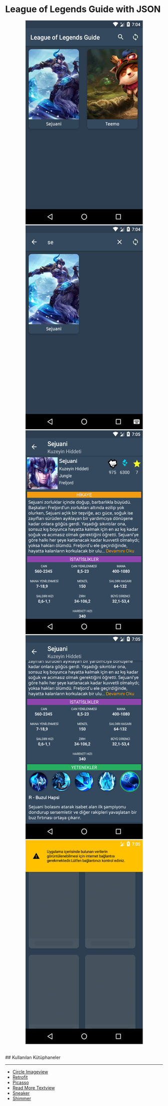 # League of Legends Guide with JSON
<p align="center">
  <img src="https://raw.githubusercontent.com/erkaneroglu/leagueoflegends/master/image/ss1.png" width="375" height="650">
  <img src="https://raw.githubusercontent.com/erkaneroglu/leagueoflegends/master/image/ss5.png" width="375" height="650">
  <img src="https://raw.githubusercontent.com/erkaneroglu/leagueoflegends/master/image/ss4.png" width="375" height="650">
  <img src="https://raw.githubusercontent.com/erkaneroglu/leagueoflegends/master/image/ss3.png" width="375" height="650">
  <img src="https://raw.githubusercontent.com/erkaneroglu/leagueoflegends/master/image/ss2.png" width="375" height="650">
 </p>
 <br>
 ## Kullanılan Kütüphaneler
 <hr>
 <ul>
  <li><a href="https://github.com/hdodenhof/CircleImageView">Circle Imageview</a></li>
  <li><a href="https://github.com/square/retrofit">Retrofit</a></li>
  <li><a href="https://github.com/square/picasso">Picasso</a></li>
  <li><a href="https://github.com/bravoborja/ReadMoreTextView">Read More Textview</a></li>
  <li><a href="https://github.com/Hamadakram/Sneaker">Sneaker</a></li>
  <li><a href="https://github.com/facebook/shimmer-android">Shimmer</a></li>
</ul>
